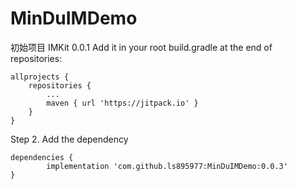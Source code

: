 # MinDuIMDemo
初始项目
IMKit 0.0.1
Add it in your root build.gradle at the end of repositories:

	allprojects {
		repositories {
			...
			maven { url 'https://jitpack.io' }
		}
	}
Step 2. Add the dependency

	dependencies {
	        implementation 'com.github.ls895977:MinDuIMDemo:0.0.3'
	}
